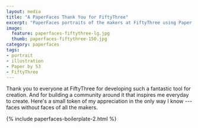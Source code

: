 ```yaml
---
layout: media
title: "A PaperFaces Thank You for FiftyThree"
excerpt: "PaperFaces portraits of the makers at FiftyThree using Paper by 53 on an iPad."
image: 
  feature: paperfaces-fiftythree-lg.jpg
  thumb: paperfaces-fiftythree-150.jpg
category: paperfaces
tags: 
- portrait
- illustration
- Paper by 53
- FiftyThree
---
```


Thank you to everyone at FiftyThree for developing such a fantastic tool for creation. And for building a community around it that inspires me everyday to create. Here's a small token of my appreciation in the only way I know --- faces without faces of all the makers.

{% include paperfaces-boilerplate-2.html %}